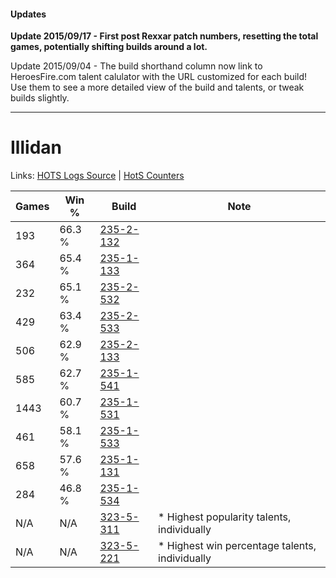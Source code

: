 #### Updates
**Update 2015/09/17 - First post Rexxar patch numbers, resetting the total games, potentially shifting builds around a lot.**

Update 2015/09/04 - The build shorthand column now link to HeroesFire.com talent calulator with the URL customized for each build!  
Use them to see a more detailed view of the build and talents, or tweak builds slightly.

***

# Illidan

Links: [HOTS Logs Source](https://www.hotslogs.com/Sitewide/HeroDetails?Hero=Illidan) | [HotS Counters](http://hotscounters.com/#/hero/Illidan)

Games  | Win %  | Build     | Note
-----  | -----  | -----     | ----
193    | 66.3 % | [235-2-132](http://www.heroesfire.com/hots/talent-calculator/illidan#l7g4) | 
364    | 65.4 % | [235-1-133](http://www.heroesfire.com/hots/talent-calculator/illidan#l7QT) | 
232    | 65.1 % | [235-2-532](http://www.heroesfire.com/hots/talent-calculator/illidan#l7mK) | 
429    | 63.4 % | [235-2-533](http://www.heroesfire.com/hots/talent-calculator/illidan#l7mL) | 
506    | 62.9 % | [235-2-133](http://www.heroesfire.com/hots/talent-calculator/illidan#l7g5) | 
585    | 62.7 % | [235-1-541](http://www.heroesfire.com/hots/talent-calculator/illidan#l7Wr) | 
1443   | 60.7 % | [235-1-531](http://www.heroesfire.com/hots/talent-calculator/illidan#l7Wh) | 
461    | 58.1 % | [235-1-533](http://www.heroesfire.com/hots/talent-calculator/illidan#l7Wj) | 
658    | 57.6 % | [235-1-131](http://www.heroesfire.com/hots/talent-calculator/illidan#l7QR) | 
284    | 46.8 % | [235-1-534](http://www.heroesfire.com/hots/talent-calculator/illidan#l7Wk) | 
N/A    | N/A    | [323-5-311](http://www.heroesfire.com/hots/talent-calculator/illidan#oVHl) | * Highest popularity talents, individually
N/A    | N/A    | [323-5-221](http://www.heroesfire.com/hots/talent-calculator/illidan#oVGL) | * Highest win percentage talents, individually
